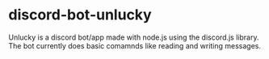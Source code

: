 # discord-bot-unlucky
Unlucky is a discord bot/app made with node.js using the discord.js library. The bot currently does basic comamnds like reading and writing messages.
